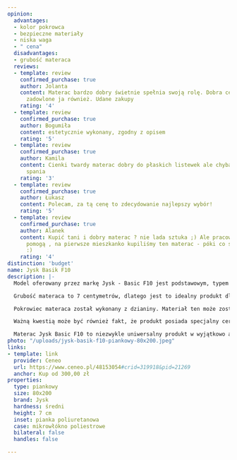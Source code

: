 ```yaml
---
opinion:
  advantages:
  - kolor pokrowca
  - bezpieczne materiały
  - niska waga
  - " cena"
  disadvantages:
  - grubość materaca
  reviews:
  - template: review
    confirmed_purchase: true
    author: Jolanta
    content: Materac bardzo dobry świetnie spełnia swoją rolę. Dobra cena. Dzieci
      zadowlone ja również. Udane zakupy
    rating: '4'
  - template: review
    confirmed_purchase: true
    author: Bogumiła
    content: estetycznie wykonany, zgodny z opisem
    rating: '5'
  - template: review
    confirmed_purchase: true
    author: Kamila
    content: Cienki twardy materac dobry do płaskich listewek ale chyba nie do codziennego
      spania
    rating: '3'
  - template: review
    confirmed_purchase: true
    author: Łukasz
    content: Polecam, za tą cenę to zdecydowanie najlepszy wybór!
    rating: '5'
  - template: review
    confirmed_purchase: true
    author: Alanek
    content: Kupić tani i dobry materac ? nie lada sztuka ;) Ale pracownicy Jysk zawsze
      pomogą , na pierwsze mieszkanko kupiliśmy ten materac - póki co sprawdza się
      :)
    rating: '4'
distinction: 'budget'
name: Jysk Basik F10
description: |-
  Model oferowany przez markę Jysk - Basic F10 jest podstawowym, typem materaca piankowego. Został on wykonany z pianki poliuretanowej, dzięki czemu odznacza się średnią twardością. To sprawia, że dostosowuje się do potrzeb większości użytkowników. Ten rodzaj wypełnienia układa się idealnie do kształtu ciała, dzięki czemu zapewnia odpowiednie podparcie dla kręgosłupa.

  Grubość materaca to 7 centymetrów, dlatego jest to idealny produkt dla lżejszych osób oraz dzieci. Jest to model o wymiarach 80x200 cm, jednak jest on dostępny także w szerszej wersji 90x200.

  Pokrowiec materaca został wykonany z dzianiny. Materiał ten może zostać bez problemu zdjęty w celu jego wyprania. Jest to szczególnie ważne w przypadku osób cierpiących z powodu alergii na kurz i roztocza. Pokrowiec należy prać w 40°C. Zaletą modelu jest ciemnoszary kolor poszycia, który dopasuje się idealnie do każdego wystroju i jest odporny na zabrudzenia.

  Ważną kwestią może być również fakt, że produkt posiada specjalny certyfikat OEKO-TEX 100 - jest to logo międzynarodowego stowarzyszenia OEKO-TEX®. Taki symbol oznacza, że materac jest wolny od szkodliwych substancji, a użyte w nim tekstylia są całkowicie bezpieczne dla użytkownika.

  Materac Jysk Basic F10 to niezwykle uniwersalny produkt w wyjątkowo atrakcyjnej, niskiej cenie. Jest to dobry wybór w sytuacji, gdy poszukiwany jest materac do 200 złotych. Model spełni oczekiwania większości osób, których budżet jest mocno ograniczony. Materac Jysk bardzo często jest wyborem studentów, którzy urządzają swoje pierwsze mieszkanie.
photo: "/uploads/jysk-basik-f10-piankowy-80x200.jpeg"
links:
- template: link
  provider: Ceneo
  url: https://www.ceneo.pl/48153054#crid=319918&pid=21269
  anchor: Kup od 300,00 zł
properties:
  type: piankowy
  size: 80x200
  brand: Jysk
  hardness: średni
  height: 7 cm
  inset: pianka poliuretanowa
  case: mikrowłókno poliestrowe
  bilateral: false
  handles: false

---
```

